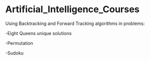 # Artificial_Intelligence_Courses
Using Backtracking and Forward Tracking algorithms in problems:

-Eight Queens unique solutions

-Permutation

-Sudoku
